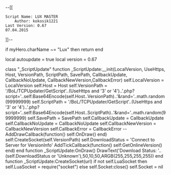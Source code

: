--[[

	Script Name: LUX MASTER 
    	Author: kokosik1221
	Last Version: 0.67
	07.04.2015

]]--


if myHero.charName ~= "Lux" then return end

local autoupdate = true
local version = 0.67
 
class "_ScriptUpdate"
function _ScriptUpdate:__init(LocalVersion, UseHttps, Host, VersionPath, ScriptPath, SavePath, CallbackUpdate, CallbackNoUpdate, CallbackNewVersion,CallbackError)
    self.LocalVersion = LocalVersion
    self.Host = Host
    self.VersionPath = '/BoL/TCPUpdater/GetScript'..(UseHttps and '3' or '4')..'.php?script='..self:Base64Encode(self.Host..VersionPath)..'&rand='..math.random(99999999)
    self.ScriptPath = '/BoL/TCPUpdater/GetScript'..(UseHttps and '3' or '4')..'.php?script='..self:Base64Encode(self.Host..ScriptPath)..'&rand='..math.random(99999999)
    self.SavePath = SavePath
    self.CallbackUpdate = CallbackUpdate
    self.CallbackNoUpdate = CallbackNoUpdate
    self.CallbackNewVersion = CallbackNewVersion
    self.CallbackError = CallbackError
    --AddDrawCallback(function() self:OnDraw() end)
    self:CreateSocket(self.VersionPath)
    self.DownloadStatus = 'Connect to Server for VersionInfo'
    AddTickCallback(function() self:GetOnlineVersion() end)
end
function _ScriptUpdate:OnDraw()
    DrawText('Download Status: '..(self.DownloadStatus or 'Unknown'),50,10,50,ARGB(255,255,255,255))
end
function _ScriptUpdate:CreateSocket(url)
    if not self.LuaSocket then
        self.LuaSocket = require("socket")
    else
        self.Socket:close()
        self.Socket = nil
